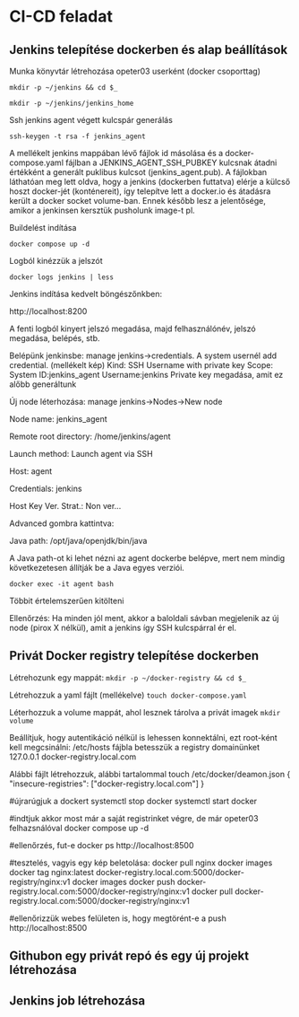 # CI-CD feladat 


## Jenkins telepítése dockerben és alap beállítások


Munka könyvtár létrehozása opeter03 userként (docker csoporttag)

`mkdir -p ~/jenkins && cd $_`

`mkdir -p ~/jenkins/jenkins_home`

Ssh jenkins agent végett kulcspár generálás

`ssh-keygen -t rsa -f jenkins_agent`

A mellékelt jenkins mappában lévő fájlok id másolása és a docker-compose.yaml fájlban a JENKINS_AGENT_SSH_PUBKEY kulcsnak átadni értékként a generált puklibus kulcsot (jenkins_agent.pub).
A fájlokban láthatóan meg lett oldva, hogy a jenkins (dockerben futtatva) elérje a külcső hoszt docker-jét (konténereit), így telepítve lett a docker.io és átadásra került a docker socket volume-ban. Ennek később lesz a jelentősége, amikor a jenkinsen kersztük pusholunk image-t pl.

Buildelést indítása

`docker compose up -d`

Logból kinézzük a jelszót

`docker logs jenkins | less`

Jenkins indítása kedvelt böngészőnkben:

http://localhost:8200

A fenti logból kinyert jelszó megadása, majd felhasználónév, jelszó megadása, belépés, stb.

Belépünk jenkinsbe: manage jenkins->credentials. A system usernél add credential. (mellékelt kép)
Kind: SSH Username with private key
Scope: System
ID:jenkins_agent
Username:jenkins
Private key megadása, amit ez alőbb generáltunk

Új node léterhozása: manage jenkins->Nodes->New node

Node name: jenkins_agent

Remote root directory: /home/jenkins/agent

Launch method: Launch agent via SSH

Host: agent

Credentials: jenkins

Host Key Ver. Strat.: Non ver...

Advanced gombra kattintva:

Java path: /opt/java/openjdk/bin/java

A Java path-ot ki lehet nézni az agent dockerbe belépve, mert nem mindig következetesen állítják be a Java egyes verziói.

`docker exec -it agent bash`

Többit értelemszerűen kitölteni

Ellenőrzés: Ha minden jól ment, akkor a baloldali sávban megjelenik az új node (pirox X nélkül), amit a jenkins így SSH kulcspárral ér el.


## Privát Docker registry telepítése dockerben


Létrehozunk egy mappát:
`mkdir -p ~/docker-registry && cd $_`

Létrehozzuk a yaml fájlt (mellékelve)
`touch docker-compose.yaml`

Léterhozzuk a volume mappát, ahol lesznek tárolva a privát imagek
`mkdir volume`

Beállítjuk, hogy autentikáció nélkül is lehessen konnektálni, ezt root-ként kell megcsinálni:
/etc/hosts fájbla betesszük a registry domainünket
127.0.0.1 docker-registry.local.com

Alábbi fájlt létrehozzuk, alábbi tartalommal
touch /etc/docker/deamon.json
{
    "insecure-registries": ["docker-registry.local.com"]
}

#újrarúgjuk a dockert
systemctl stop docker
systemctl start docker

#indtjuk akkor most már a saját registrinket végre, de már opeter03 felhazsnálóval
docker compose up -d

#ellenőrzés, fut-e
docker ps
http://localhost:8500

#tesztelés, vagyis egy kép beletolása:
docker pull nginx
docker images
docker tag nginx:latest docker-registry.local.com:5000/docker-registry/nginx:v1
docker images
docker push docker-registry.local.com:5000/docker-registry/nginx:v1
docker pull docker-registry.local.com:5000/docker-registry/nginx:v1

#ellenőrizzük webes felületen is, hogy megtörént-e a push
http://localhost:8500







## Githubon egy privát repó és egy új projekt létrehozása


## Jenkins job létrehozása

